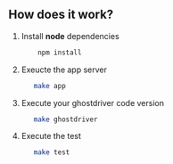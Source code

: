## How does it work?

1. Install **node** dependencies

    ```sh
        npm install
    ```

2. Exeucte the app server

    ```sh
       make app
    ```

3. Execute your ghostdriver code version

    ```sh
       make ghostdriver
    ```

4. Execute the test

    ```sh
       make test
    ```